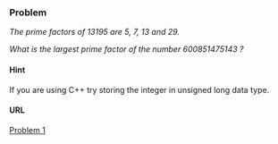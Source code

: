 ### Problem

*The prime factors of 13195 are 5, 7, 13 and 29.*

*What is the largest prime factor of the number 600851475143 ?*

#### Hint

If you are using C++ try storing the integer in unsigned long data type.

#### URL
[Problem 1](https://projecteuler.net/problem=3)
